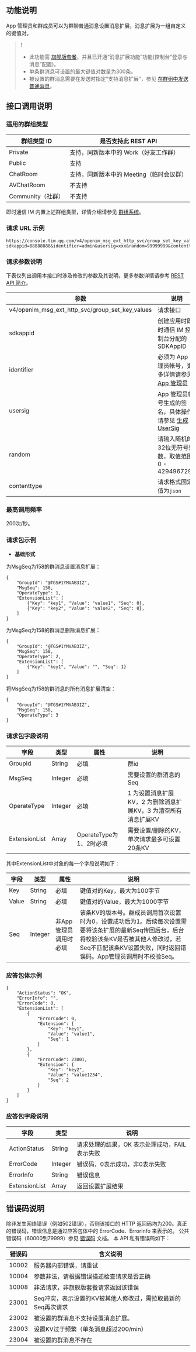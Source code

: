 ## 功能说明
App 管理员和群成员可以为群聊普通消息设置消息扩展，消息扩展为一组自定义的键值对。

> !
>
> - 此功能需 [旗舰版套餐](https://buy.cloud.tencent.com/avc?from=17473)，并且已开通“消息扩展功能”功能(控制台“登录与消息”配置)。
> - 单条群消息可设置的最大键值对数量为300条。
> - 被设置的群消息需要在发送时指定“支持消息扩展”，参见 [在群组中发送普通消息](https://cloud.tencent.com/document/product/269/1629)。


## 接口调用说明
### 适用的群组类型

|群组类型 ID|是否支持此 REST API|
|-----------|------------|
|Private|支持，同新版本中的 Work（好友工作群）|
|Public|支持|
|ChatRoom|支持，同新版本中的 Meeting（临时会议群）|
|AVChatRoom|不支持|
|Community（社群）|不支持|

即时通信 IM 内置上述群组类型，详情介绍请参见 [群组系统](https://cloud.tencent.com/document/product/269/1502)。


### 请求 URL 示例
```
https://console.tim.qq.com/v4/openim_msg_ext_http_svc/group_set_key_values?sdkappid=88888888&identifier=admin&usersig=xxx&random=99999999&contenttype=json
```
### 请求参数说明

下表仅列出调用本接口时涉及修改的参数及其说明，更多参数详情请参考 [REST API 简介](https://cloud.tencent.com/document/product/269/1519)。

| 参数               | 说明                                 |
| ------------------ | ------------------------------------ |
| v4/openim_msg_ext_http_svc/group_set_key_values | 请求接口                             |
| sdkappid           | 创建应用时即时通信 IM 控制台分配的 SDKAppID |
| identifier         | 必须为 App 管理员帐号，更多详情请参见 [App 管理员](https://cloud.tencent.com/document/product/269/31999#app-.E7.AE.A1.E7.90.86.E5.91.98)                |
| usersig            | App 管理员帐号生成的签名，具体操作请参见 [生成 UserSig](https://cloud.tencent.com/document/product/269/32688)    |
| random             | 请输入随机的32位无符号整数，取值范围0 - 4294967295                 |
|contenttype|请求格式固定值为`json`|

### 最高调用频率

200次/秒。

### 请求包示例

- **基础形式**

为MsgSeq为158的群消息设置消息扩展：
```
{
    "GroupId": "@TGS#1YMVAB3IZ",
    "MsgSeq": 158,
    "OperateType": 1,
    "ExtensionList": [
        {"Key": "key1", "Value": "value1", "Seq": 0},
		{"Key": "key2", "Value": "value2", "Seq": 0},
    ]
}
```

为MsgSeq为158的群消息删除消息扩展：
```
{
    "GroupId": "@TGS#1YMVAB3IZ",
    "MsgSeq": 158,
    "OperateType": 2,
    "ExtensionList": [
        {"Key": "key1", "Value": "", "Seq": 1}
    ]
}
```

将MsgSeq为158的群消息的所有消息扩展清空：
```
{
    "GroupId": "@TGS#1YMVAB3IZ",
    "MsgSeq": 158,
    "OperateType": 3
}
```

### 请求包字段说明

| 字段 | 类型 | 属性 | 说明 |
|---------|---------|---------|---------|
| GroupId | String | 必填 | 群id   |
| MsgSeq | Integer | 必填 | 需要设置的群消息的Seq |
| OperateType | Integer | 必填 | 1 为设置消息扩展KV，2 为删除消息扩展KV，3 为清空所有消息扩展KV |
| ExtensionList | Array | OperateType为1、2时必填 | 需要设置/删除的KV，单次请求最多可设置20条KV |

其中ExtensionList中对象的每一个字段说明如下：

| 字段 | 类型 | 属性 | 说明 |
|---------|---------|---------|---------|
| Key | String | 必填 | 键值对的Key，最大为100字节 |
| Value | String | 必填 | 键值对的Value，最大为1000字节 |
| Seq | Integer | 非App管理员调用时必填 | 该条KV的版本号。群成员调用首次设置时为0，设置成功后为1。后续每次设置需要将该条扩展的最新Seq传回后台，后台将校验该条KV是否被其他人修改过，若Seq不匹配该条KV设置失败，同时返回错误码。App管理员调用时不校验Seq。 |

### 应答包体示例
```
{
    "ActionStatus": "OK",
    "ErrorInfo": "",
    "ErrorCode": 0,
	"ExtensionList": [
        {
            "ErrorCode": 0,
            "Extension": {
                "Key": "key1",
                "Value": "value1",
                "Seq": 1
            }
        },
		{
            "ErrorCode": 23001,
            "Extension": {
                "Key": "key2",
                "Value": "value1234",
                "Seq": 2
            }
        }
	]
}
```

### 应答包字段说明

| 字段 | 类型 | 说明 |
|---------|---------|---------|
| ActionStatus | String | 请求处理的结果，OK 表示处理成功，FAIL 表示失败 |
| ErrorCode|	Integer	|错误码，0表示成功，非0表示失败 |
| ErrorInfo | String | 错误信息  |
| ExtensionList | Array | 返回设置扩展结果 |

## 错误码说明
除非发生网络错误（例如502错误），否则该接口的 HTTP 返回码均为200。真正的错误码，错误信息是通过应答包体中的 ErrorCode、ErrorInfo 来表示的。
公共错误码（60000到79999）参见 [错误码](https://cloud.tencent.com/document/product/269/1671) 文档。
本 API 私有错误码如下：

| 错误码 | 含义说明|
|---------|---------|
| 10002 | 服务器内部错误，请重试 |
| 10004 | 参数非法，请根据错误描述检查请求是否正确 |
| 10008 | 非法请求，非旗舰版套餐请求返回该错误 |
| 23001 | Seq冲突，表示设置的KV被其他人修改过，需拉取最新的Seq再次请求 |
| 23002 | 被设置的群消息不支持设置消息扩展。|
| 23003 | 设置KV过于频繁（单条消息超过200/min）|
| 23004 | 被设置的群消息不存在 |
